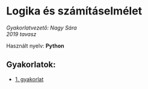 # Logika és számításelmélet

*Gyakorlatvezető: Nagy Sára*<br>
*2019 tavasz*

Használt nyelv: **Python**

## Gyakorlatok:

- [1. gyakorlat](gyak1/gyak1.py)